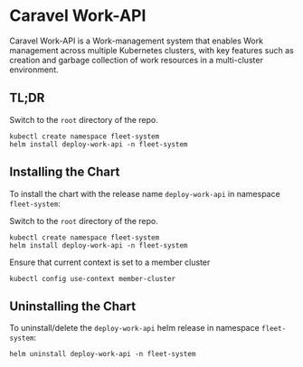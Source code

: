# Caravel Work-API

Caravel Work-API is a Work-management system that enables Work management across multiple Kubernetes clusters, with key features such as creation and garbage collection of work resources in a multi-cluster environment.

## TL;DR

Switch to the `root` directory of the repo.
```console
kubectl create namespace fleet-system
helm install deploy-work-api -n fleet-system 
```

## Installing the Chart
To install the chart with the release name `deploy-work-api` in namespace `fleet-system`:

Switch to the `root` directory of the repo.
```console
kubectl create namespace fleet-system
helm install deploy-work-api -n fleet-system 
```

Ensure that current context is set to a member cluster
```console
kubectl config use-context member-cluster
```

## Uninstalling the Chart
To uninstall/delete the `deploy-work-api` helm release in namespace `fleet-system`:

```console
helm uninstall deploy-work-api -n fleet-system
```